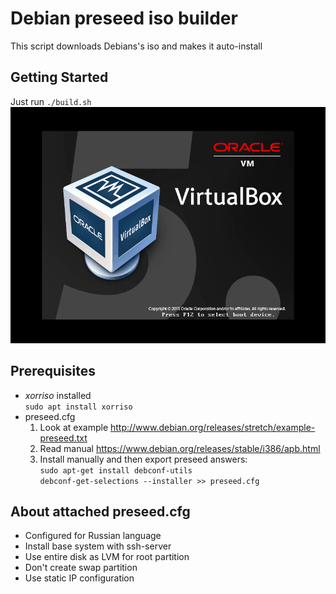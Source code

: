 # Debian preseed iso builder
This script downloads Debians's iso and makes it auto-install

## Getting Started
Just run `./build.sh`
![](https://github.com/delfer/debian-preseed-iso/blob/master/install.gif)

## Prerequisites
* *xorriso* installed \
  `sudo apt install xorriso`
* preseed.cfg
  1. Look at example http://www.debian.org/releases/stretch/example-preseed.txt
  2. Read manual https://www.debian.org/releases/stable/i386/apb.html
  3. Install manually and then export preseed answers: \
     `sudo apt-get install debconf-utils` \
     `debconf-get-selections --installer >> preseed.cfg`

## About attached preseed.cfg
* Configured for Russian language
* Install base system with ssh-server
* Use entire disk as LVM for root partition
* Don't create swap partition
* Use static IP configuration
